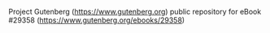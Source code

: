 Project Gutenberg (https://www.gutenberg.org) public repository for eBook #29358 (https://www.gutenberg.org/ebooks/29358)
